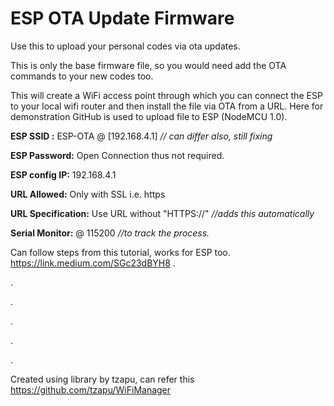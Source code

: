 # ESP OTA Update Firmware

Use this to upload your personal codes via ota updates. 

This is only the base firmware file, so you would need add the OTA commands to your new codes too.

This will create a WiFi access point through which you can connect the ESP to your local wifi router and then install the file via OTA from a URL. Here for demonstration GitHub is used to upload file to ESP (NodeMCU 1.0).

**ESP SSID :** ESP-OTA @ [192.168.4.1] *// can differ also, still fixing*

**ESP Password:** Open Connection thus not required.

**ESP config IP:** 192.168.4.1

**URL Allowed:** Only with SSL i.e. https

**URL Specification:** Use URL without "HTTPS://" *//adds this automatically*

**Serial Monitor:**  @ 115200  *//to track the process.*

Can follow steps from this tutorial, works for ESP too. https://link.medium.com/SGc23dBYH8 
.


.


.


.


.


.

Created using library by tzapu, can refer this https://github.com/tzapu/WiFiManager
